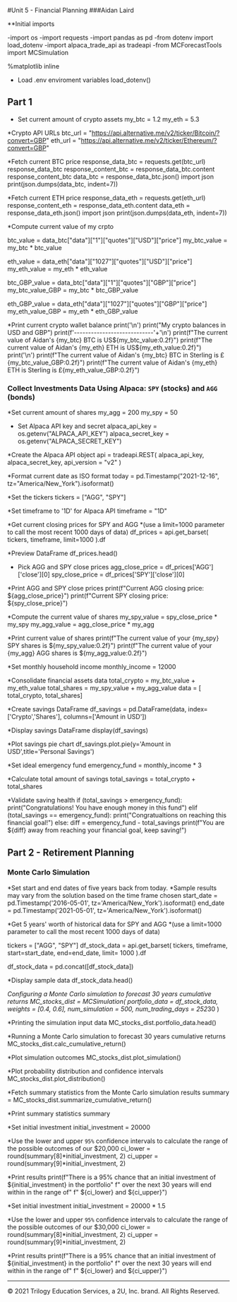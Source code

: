#Unit 5 - Financial Planning</h1>
###Aidan Laird

**Initial imports

-import os
-import requests
-import pandas as pd
-from dotenv import load_dotenv
-import alpaca_trade_api as tradeapi
-from MCForecastTools import MCSimulation

%matplotlib inline

* Load .env enviroment variables
load_dotenv()


## Part 1

* Set current amount of crypto assets
my_btc = 1.2
my_eth = 5.3

*Crypto API URLs
btc_url = "https://api.alternative.me/v2/ticker/Bitcoin/?convert=GBP"
eth_url = "https://api.alternative.me/v2/ticker/Ethereum/?convert=GBP"

*Fetch current BTC price
response_data_btc = requests.get(btc_url)
response_data_btc
response_content_btc = response_data_btc.content
response_content_btc
data_btc = response_data_btc.json()
import json
print(json.dumps(data_btc, indent=7))

*Fetch current ETH price
response_data_eth = requests.get(eth_url)
response_content_eth = response_data_eth.content
data_eth = response_data_eth.json()
import json
print(json.dumps(data_eth, indent=7))

*Compute current value of my crpto

btc_value = data_btc["data"]["1"]["quotes"]["USD"]["price"]
my_btc_value = my_btc * btc_value

eth_value = data_eth["data"]["1027"]["quotes"]["USD"]["price"]
my_eth_value = my_eth * eth_value

btc_GBP_value = data_btc["data"]["1"]["quotes"]["GBP"]["price"]
my_btc_value_GBP = my_btc * btc_GBP_value

eth_GBP_value = data_eth["data"]["1027"]["quotes"]["GBP"]["price"]
my_eth_value_GBP = my_eth * eth_GBP_value

*Print current crypto wallet balance
print('\n')
print("My crypto balances in USD and GBP")
print(f'----------------------------'+'\n')
print(f"The current value of Aidan's {my_btc} BTC is US${my_btc_value:0.2f}")
print(f"The current value of Aidan's {my_eth} ETH is US${my_eth_value:0.2f}")
print('\n')
print(f"The current value of Aidan's {my_btc} BTC in Sterling is £{my_btc_value_GBP:0.2f}")
print(f"The current value of Aidan's {my_eth} ETH is Sterling is £{my_eth_value_GBP:0.2f}")


### Collect Investments Data Using Alpaca: `SPY` (stocks) and `AGG` (bonds)

*Set current amount of shares
my_agg = 200
my_spy = 50

* Set Alpaca API key and secret
alpaca_api_key = os.getenv("ALPACA_API_KEY")
alpaca_secret_key = os.getenv("ALPACA_SECRET_KEY")


*Create the Alpaca API object
api = tradeapi.REST(
    alpaca_api_key,
    alpaca_secret_key,
    api_version = "v2"
)

*Format current date as ISO format
today = pd.Timestamp("2021-12-16", tz="America/New_York").isoformat()

*Set the tickers
tickers = ["AGG", "SPY"]

*Set timeframe to '1D' for Alpaca API
timeframe = "1D"

*Get current closing prices for SPY and AGG
*(use a limit=1000 parameter to call the most recent 1000 days of data)
df_prices = api.get_barset(
    tickers,
    timeframe,
    limit=1000
).df

*Preview DataFrame
df_prices.head()

* Pick AGG and SPY close prices
agg_close_price = df_prices['AGG']['close'][0]
spy_close_price = df_prices['SPY']['close'][0]

*Print AGG and SPY close prices
print(f"Current AGG closing price: ${agg_close_price}")
print(f"Current SPY closing price: ${spy_close_price}")

*Compute the current value of shares
my_spy_value = spy_close_price * my_spy
my_agg_value = agg_close_price * my_agg

*Print current value of shares
print(f"The current value of your {my_spy} SPY shares is ${my_spy_value:0.2f}")
print(f"The current value of your {my_agg} AGG shares is ${my_agg_value:0.2f}")

*Set monthly household income
monthly_income = 12000

*Consolidate financial assets data
total_crypto = my_btc_value + my_eth_value
total_shares = my_spy_value + my_agg_value
data = [ total_crypto, total_shares]

*Create savings DataFrame
df_savings = pd.DataFrame(data, index=['Crypto','Shares'], columns=['Amount in USD'])

*Display savings DataFrame
display(df_savings)

*Plot savings pie chart
df_savings.plot.pie(y='Amount in USD',title='Personal Savings')

*Set ideal emergency fund
emergency_fund = monthly_income * 3

*Calculate total amount of savings
total_savings = total_crypto + total_shares

*Validate saving health
if (total_savings > emergency_fund):
    print("Congratulations! You have enough money in this fund")
elif (total_savings == emergency_fund):
    print("Congratualtions on reaching this financial goal!")
else:
    diff = emergency_fund - total_savings
    print(f"You are ${diff} away from reaching your financial goal, keep saving!")
    
    
## Part 2 - Retirement Planning

### Monte Carlo Simulation


*Set start and end dates of five years back from today.
*Sample results may vary from the solution based on the time frame chosen
start_date = pd.Timestamp('2016-05-01', tz='America/New_York').isoformat()
end_date = pd.Timestamp('2021-05-01', tz='America/New_York').isoformat()

*Get 5 years' worth of historical data for SPY and AGG
*(use a limit=1000 parameter to call the most recent 1000 days of data)

tickers = ["AGG", "SPY"]
df_stock_data = api.get_barset(
    tickers,
    timeframe,
    start=start_date,
    end=end_date,
    limit= 1000
).df

df_stock_data = pd.concat([df_stock_data])

*Display sample data
df_stock_data.head()

*Configuring a Monte Carlo simulation to forecast 30 years cumulative returns
MC_stocks_dist = MCSimulation(
    portfolio_data = df_stock_data,
    weights = [0.4, 0.6],
    num_simulation = 500,
    num_trading_days = 252*30
)




*Printing the simulation input data
MC_stocks_dist.portfolio_data.head()

*Running a Monte Carlo simulation to forecast 30 years cumulative returns
MC_stocks_dist.calc_cumulative_return()

*Plot simulation outcomes
MC_stocks_dist.plot_simulation()

*Plot probability distribution and confidence intervals
MC_stocks_dist.plot_distribution()

*Fetch summary statistics from the Monte Carlo simulation results
summary = MC_stocks_dist.summarize_cumulative_return()

*Print summary statistics
summary

*Set initial investment
initial_investment = 20000

*Use the lower and upper `95%` confidence intervals to calculate the range of the possible outcomes of our $20,000
ci_lower = round(summary[8]*initial_investment, 2)
ci_upper = round(summary[9]*initial_investment, 2)

*Print results
print(f"There is a 95% chance that an initial investment of ${initial_investment} in the portfolio"
      f" over the next 30 years will end within in the range of"
      f" ${ci_lower} and ${ci_upper}")
      
      
      
*Set initial investment
initial_investment = 20000 * 1.5

*Use the lower and upper `95%` confidence intervals to calculate the range of the possible outcomes of our $30,000
ci_lower = round(summary[8]*initial_investment, 2)
ci_upper = round(summary[9]*initial_investment, 2)

*Print results
print(f"There is a 95% chance that an initial investment of ${initial_investment} in the portfolio"
      f" over the next 30 years will end within in the range of"
      f" ${ci_lower} and ${ci_upper}")


















---

© 2021 Trilogy Education Services, a 2U, Inc. brand. All Rights Reserved.
